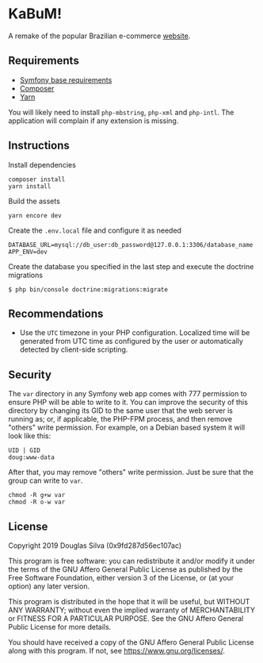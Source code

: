 # KaBuM!
A remake of the popular Brazilian e-commerce [website](https://www.kabum.com.br/).

## Requirements
- [Symfony base requirements](https://symfony.com/doc/current/reference/requirements.html)
- [Composer](https://getcomposer.org/)
- [Yarn](https://yarnpkg.com/)

You will likely need to install `php-mbstring`, `php-xml` and `php-intl`. The application will complain if any extension is missing.

## Instructions
Install dependencies
```
composer install
yarn install
```

Build the assets
```
yarn encore dev
```

Create the `.env.local` file and configure it as needed
```
DATABASE_URL=mysql://db_user:db_password@127.0.0.1:3306/database_name
APP_ENV=dev
```

Create the database you specified in the last step and execute the doctrine migrations
```
$ php bin/console doctrine:migrations:migrate
```

## Recommendations
- Use the `UTC` timezone in your PHP configuration. Localized time will be generated from UTC time as configured by the user or automatically detected by client-side scripting.

## Security
The `var` directory in any Symfony web app comes with 777 permission to ensure PHP will be able to write to it. You can improve the security of this directory by changing its GID to the same user that the web server is running as; or, if applicable, the PHP-FPM process, and then remove "others" write permission. For example, on a Debian based system it will look like this:
```
UID | GID
doug:www-data
```

After that, you may remove "others" write permission. Just be sure that the group can write to `var`.
```
chmod -R g+w var
chmod -R o-w var
```

## License
Copyright 2019 Douglas Silva (0x9fd287d56ec107ac)

This program is free software: you can redistribute it and/or modify
it under the terms of the GNU Affero General Public License as published by
the Free Software Foundation, either version 3 of the License, or
(at your option) any later version.

This program is distributed in the hope that it will be useful,
but WITHOUT ANY WARRANTY; without even the implied warranty of
MERCHANTABILITY or FITNESS FOR A PARTICULAR PURPOSE.  See the
GNU Affero General Public License for more details.

You should have received a copy of the GNU Affero General Public License
along with this program.  If not, see <https://www.gnu.org/licenses/>.
